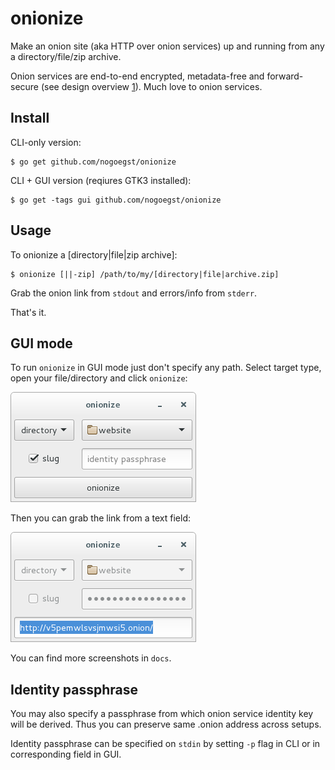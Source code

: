 onionize
===========
Make an onion site (aka HTTP over onion services) up and running from any a
directory/file/zip archive.

Onion services are end-to-end encrypted, metadata-free and forward-secure (see design overview [1](https://www.torproject.org/docs/hidden-services.html.en)).
Much love to onion services.

Install
-------
CLI-only version:
```
$ go get github.com/nogoegst/onionize
```
CLI + GUI version (reqiures GTK3 installed):
```
$ go get -tags gui github.com/nogoegst/onionize
```

Usage
-----
To onionize a [directory|file|zip archive]:

```
$ onionize [||-zip] /path/to/my/[directory|file|archive.zip]
```

Grab the onion link from `stdout` and errors/info from `stderr`.
 
That's it.

GUI mode
--------
To run `onionize` in GUI mode just don't specify any path.
Select target type, open your file/directory and click `onionize`:

![onionize GUI screenshot](docs/onionize-dir-1.png)

Then you can grab the link from a text field:

![onionize GUI screenshot](docs/onionize-dir-2.png)

You can find more screenshots in `docs`.

Identity passphrase
-------------------

You may also specify a passphrase from which onion service identity key
will be derived. Thus you can preserve same .onion address across setups.

Identity passphrase can be specified on `stdin` by setting `-p` flag in CLI
or in corresponding field in GUI.
